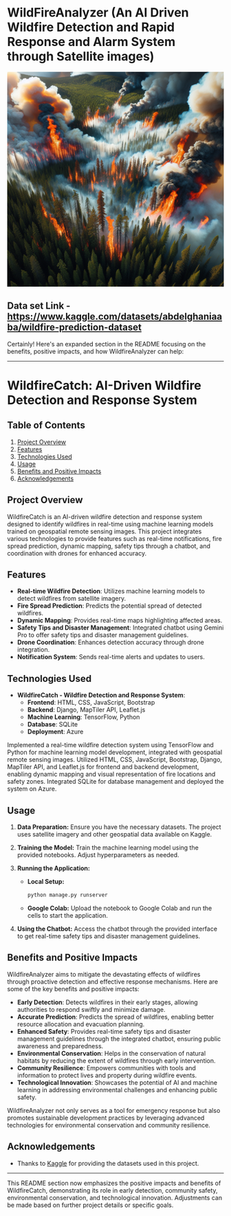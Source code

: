 # WildFireAnalyzer (An AI Driven Wildfire Detection and Rapid Response and Alarm System through Satellite images)
<img src="image.png" alt="ForestFire image" width="1000" height="500">


## Data set Link - https://www.kaggle.com/datasets/abdelghaniaaba/wildfire-prediction-dataset



Certainly! Here's an expanded section in the README focusing on the benefits, positive impacts, and how WildfireAnalyzer can help:

---

# WildfireCatch: AI-Driven Wildfire Detection and Response System

## Table of Contents
1. [Project Overview](#project-overview)
2. [Features](#features)
3. [Technologies Used](#technologies-used)
4. [Usage](#usage)
5. [Benefits and Positive Impacts](#benefits-and-positive-impacts)
6. [Acknowledgements](#acknowledgements)

## Project Overview

WildfireCatch is an AI-driven wildfire detection and response system designed to identify wildfires in real-time using machine learning models trained on geospatial remote sensing images. This project integrates various technologies to provide features such as real-time notifications, fire spread prediction, dynamic mapping, safety tips through a chatbot, and coordination with drones for enhanced accuracy.

## Features

- **Real-time Wildfire Detection**: Utilizes machine learning models to detect wildfires from satellite imagery.
- **Fire Spread Prediction**: Predicts the potential spread of detected wildfires.
- **Dynamic Mapping**: Provides real-time maps highlighting affected areas.
- **Safety Tips and Disaster Management**: Integrated chatbot using Gemini Pro to offer safety tips and disaster management guidelines.
- **Drone Coordination**: Enhances detection accuracy through drone integration.
- **Notification System**: Sends real-time alerts and updates to users.

## Technologies Used

- **WildfireCatch - Wildfire Detection and Response System**:
  - **Frontend**: HTML, CSS, JavaScript, Bootstrap
  - **Backend**: Django, MapTiler API, Leaflet.js
  - **Machine Learning**: TensorFlow, Python
  - **Database**: SQLite
  - **Deployment**: Azure

Implemented a real-time wildfire detection system using TensorFlow and Python for machine learning model development, integrated with geospatial remote sensing images. Utilized HTML, CSS, JavaScript, Bootstrap, Django, MapTiler API, and Leaflet.js for frontend and backend development, enabling dynamic mapping and visual representation of fire locations and safety zones. Integrated SQLite for database management and deployed the system on Azure.

## Usage

1. **Data Preparation:**
    Ensure you have the necessary datasets. The project uses satellite imagery and other geospatial data available on Kaggle.

2. **Training the Model:**
    Train the machine learning model using the provided notebooks. Adjust hyperparameters as needed.

3. **Running the Application:**
    - **Local Setup:**
      ```bash
      python manage.py runserver
      ```
    - **Google Colab:**
      Upload the notebook to Google Colab and run the cells to start the application.

4. **Using the Chatbot:**
    Access the chatbot through the provided interface to get real-time safety tips and disaster management guidelines.

## Benefits and Positive Impacts

WildfireAnalyzer aims to mitigate the devastating effects of wildfires through proactive detection and effective response mechanisms. Here are some of the key benefits and positive impacts:

- **Early Detection**: Detects wildfires in their early stages, allowing authorities to respond swiftly and minimize damage.
- **Accurate Prediction**: Predicts the spread of wildfires, enabling better resource allocation and evacuation planning.
- **Enhanced Safety**: Provides real-time safety tips and disaster management guidelines through the integrated chatbot, ensuring public awareness and preparedness.
- **Environmental Conservation**: Helps in the conservation of natural habitats by reducing the extent of wildfires through early intervention.
- **Community Resilience**: Empowers communities with tools and information to protect lives and property during wildfire events.
- **Technological Innovation**: Showcases the potential of AI and machine learning in addressing environmental challenges and enhancing public safety.

WildfireAnalyzer not only serves as a tool for emergency response but also promotes sustainable development practices by leveraging advanced technologies for environmental conservation and community resilience.



## Acknowledgements

- Thanks to [Kaggle](https://www.kaggle.com/) for providing the datasets used in this project.


---

This README section now emphasizes the positive impacts and benefits of WildfireCatch, demonstrating its role in early detection, community safety, environmental conservation, and technological innovation. Adjustments can be made based on further project details or specific goals.
